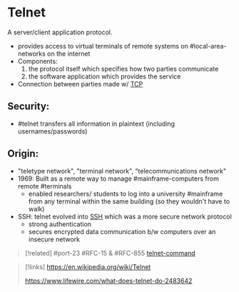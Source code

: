 
# Telnet
A server/client application protocol.
- provides access to virtual terminals of remote systems on #local-area-networks on the internet
- Components:
	1. the protocol itself which specifies how two parties communicate
	2. the software application which provides the service
- Connection between parties made w/ [TCP](/networking/protocols/TCP.md) 

## Security:
- #telnet transfers all information in plaintext (including usernames/passwords)

## Origin:
- "teletype network", "terminal network", "telecommunications network"
- 1969: Built as a remote way to manage #mainframe-computers from remote #terminals
	- enabled researchers/ students to log into a university #mainframe from any terminal within the same building (so they wouldn't have to walk)
- SSH: telnet evolved into [SSH](/networking/protocols/SSH.md) which was a more secure network protocol
	- strong authentication
	- secures encrypted data communication b/w computers over an insecure network

>[!related]
> #port-23
> #RFC-15 & #RFC-855
> [telnet-command](../../CLI-tools/linux/remote/telnet-command.md)

>[!links]
> https://en.wikipedia.org/wiki/Telnet
> 
> https://www.lifewire.com/what-does-telnet-do-2483642





